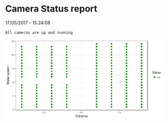 Camera Status report
================
17/05/2017 - 15:24:08

    All cameras are up and running

![](camreport_files/figure-markdown_github/unnamed-chunk-2-1.png)
